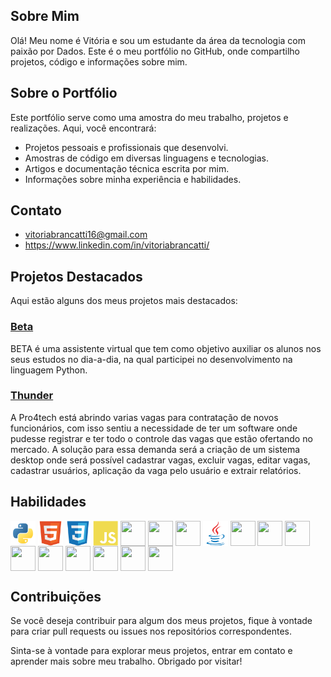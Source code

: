 ## Sobre Mim

Olá! Meu nome é Vitória e sou um estudante da área da tecnologia com paixão por Dados. Este é o meu portfólio no GitHub, onde compartilho projetos, código e informações sobre mim.

## Sobre o Portfólio

Este portfólio serve como uma amostra do meu trabalho, projetos e realizações. Aqui, você encontrará:

- Projetos pessoais e profissionais que desenvolvi.
- Amostras de código em diversas linguagens e tecnologias.
- Artigos e documentação técnica escrita por mim.
- Informações sobre minha experiência e habilidades.

## Contato

- vitoriabrancatti16@gmail.com
- https://www.linkedin.com/in/vitoriabrancatti/

## Projetos Destacados

Aqui estão alguns dos meus projetos mais destacados:

### [Beta](https://github.com/vitoriabrancatti/beta01.git)

BETA é uma assistente virtual que tem como objetivo auxiliar os alunos nos seus estudos no dia-a-dia, na qual participei no desenvolvimento na linguagem Python.

### [Thunder](https://github.com/vitoriabrancatti/Pro4Tech.git)

A Pro4tech está abrindo varias vagas para contratação de novos funcionários, com isso sentiu a necessidade de ter um software onde pudesse registrar e ter todo o controle das vagas que estão ofertando no mercado. A solução para essa demanda será a criação de um sistema desktop onde será possível cadastrar vagas, excluir vagas, editar vagas, cadastrar usuários, aplicação da vaga pelo usuário e extrair relatórios.

## Habilidades

<div aling ="left">
 <img align="center" alt="" height="40" width="40" src="https://raw.githubusercontent.com/devicons/devicon/master/icons/python/python-original.svg">
 <img align="center" alt="" height="40" width="40" src="https://raw.githubusercontent.com/devicons/devicon/master/icons/html5/html5-original.svg">
 <img align="center" alt="" height="40" width="40" src="https://raw.githubusercontent.com/devicons/devicon/master/icons/css3/css3-original.svg">
 <img align="center" alt="" height="40" width="40" src="https://raw.githubusercontent.com/devicons/devicon/master/icons/javascript/javascript-plain.svg">
<img align="center" alt="" height="40" width="40"  src="https://cdn.jsdelivr.net/gh/devicons/devicon/icons/bootstrap/bootstrap-original.svg" />
<img align="center" alt="" height="40" width="40" src="https://cdn.jsdelivr.net/gh/devicons/devicon/icons/angularjs/angularjs-original.svg" />
<img align="center" alt="" height="40" width="40"  src="https://cdn.jsdelivr.net/gh/devicons/devicon/icons/php/php-original.svg">
 <img align="center" alt="" height="40" width="40"src="https://raw.githubusercontent.com/devicons/devicon/master/icons/java/java-original.svg">
<img align="center" alt="" height="40" width="40" src="https://cdn.jsdelivr.net/gh/devicons/devicon/icons/spring/spring-original.svg" />
<img align="center" alt="" height="40" width="40" src="https://cdn.jsdelivr.net/gh/devicons/devicon/icons/csharp/csharp-original.svg" />    
<img align="center" alt="" height="40" width="40"  src="https://cdn.jsdelivr.net/gh/devicons/devicon/icons/mysql/mysql-original-wordmark.svg"> 
<img align="center" alt="" height="40" width="40"  src="https://cdn.jsdelivr.net/gh/devicons/devicon/icons/trello/trello-plain-wordmark.svg" />
<img align="center" alt="" height="40" width="40"  src="https://cdn.jsdelivr.net/gh/devicons/devicon/icons/vscode/vscode-original.svg" />
<img align="center" alt="" height="40" width="40" src="https://cdn.jsdelivr.net/gh/devicons/devicon/icons/visualstudio/visualstudio-plain.svg" />       
<img align="center" alt="" height="40" width="40"  src="https://cdn.jsdelivr.net/gh/devicons/devicon/icons/intellij/intellij-original.svg" />
<img align="center" alt="" height="40" width="40"  src="https://cdn.jsdelivr.net/gh/devicons/devicon/icons/git/git-original.svg" />
<img align="center" alt="" height="40" width="40"  src="https://cdn.jsdelivr.net/gh/devicons/devicon/icons/canva/canva-original.svg" />

          
  
</div>


## Contribuições

Se você deseja contribuir para algum dos meus projetos, fique à vontade para criar pull requests ou issues nos repositórios correspondentes.

Sinta-se à vontade para explorar meus projetos, entrar em contato e aprender mais sobre meu trabalho. Obrigado por visitar!


